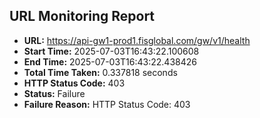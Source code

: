 ## URL Monitoring Report

- **URL:** https://api-gw1-prod1.fisglobal.com/gw/v1/health
- **Start Time:** 2025-07-03T16:43:22.100608
- **End Time:** 2025-07-03T16:43:22.438426
- **Total Time Taken:** 0.337818 seconds
- **HTTP Status Code:** 403
- **Status:** Failure
- **Failure Reason:** HTTP Status Code: 403
